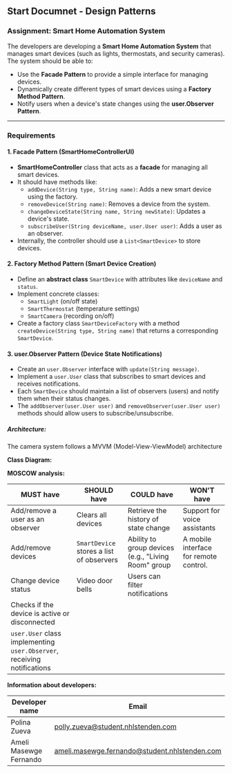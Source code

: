 ## **Start Documnet - Design Patterns**

### **Assignment: Smart Home Automation System**

The developers are developing a **Smart Home Automation System** that manages smart devices (such as lights, thermostats, and security cameras). The system should be able to:

- Use the **Facade Pattern** to provide a simple interface for managing devices.
- Dynamically create different types of smart devices using a **Factory Method Pattern**.
- Notify users when a device's state changes using the **user.Observer Pattern**.

------

### **Requirements**

#### **1. Facade Pattern (SmartHomeControllerUI)**

- **SmartHomeController** class that acts as a **facade** for managing all smart devices.
- It should have methods like:
  - `addDevice(String type, String name)`: Adds a new smart device using the factory.
  - `removeDevice(String name)`: Removes a device from the system.
  - `changeDeviceState(String name, String newState)`: Updates a device's state.
  - `subscribeUser(String deviceName, user.User user)`: Adds a user as an observer.
- Internally, the controller should use a `List<SmartDevice>` to store devices.

#### **2.  Factory Method Pattern (Smart Device Creation)**

- Define an **abstract class** `SmartDevice` with attributes like `deviceName` and `status`.
- Implement concrete classes:
  - `SmartLight` (on/off state)
  - `SmartThermostat` (temperature settings)
  - `SmartCamera` (recording on/off)
- Create a factory class `SmartDeviceFactory` with a method `createDevice(String type, String name)` that returns a corresponding `SmartDevice`.

#### **3. user.Observer Pattern (Device State Notifications)**

- Create an `user.Observer` interface with `update(String message)`.
- Implement a `user.User` class that subscribes to smart devices and receives notifications.
- Each `SmartDevice` should maintain a list of observers (users) and notify them when their status changes.
- The `addObserver(user.User user)` and `removeObserver(user.User user)` methods should allow users to subscribe/unsubscribe.



##### **Architecture:**

The camera system follows a MVVM (Model-View-ViewModel) architecture

**Class Diagram:**




**MOSCOW analysis:**

| MUST have                                                    | SHOULD have                              | COULD have                                          | WON'T have                             |
| ------------------------------------------------------------ | ---------------------------------------- | --------------------------------------------------- | -------------------------------------- |
| Add/remove a user as an observer                             | Clears all devices                       | Retrieve the history of state change                | Support for voice assistants           |
| Add/remove devices                                           | `SmartDevice` stores a list of observers | Ability to group devices (e.g., "Living Room" group | A mobile interface for remote control. |
| Change device status                                         | Video door bells                         | Users can filter notifications                      |                                        |
| Checks if the device is active or disconnected               |                                          |                                                     |                                        |
| `user.User` class implementing `user.Observer`, receiving notifications |                                          |                                                     |                                        |



**Information about developers:**

| Developer name         | Email                                                        |
| ---------------------- | ------------------------------------------------------------ |
| Polina Zueva           | [polly.zueva@student.nhlstenden.com](mailto:polly.zueva@student.nhlstenden.com) |
| Ameli Masewge Fernando | ameli.masewge.fernando@student.nhlstenden.com                |

